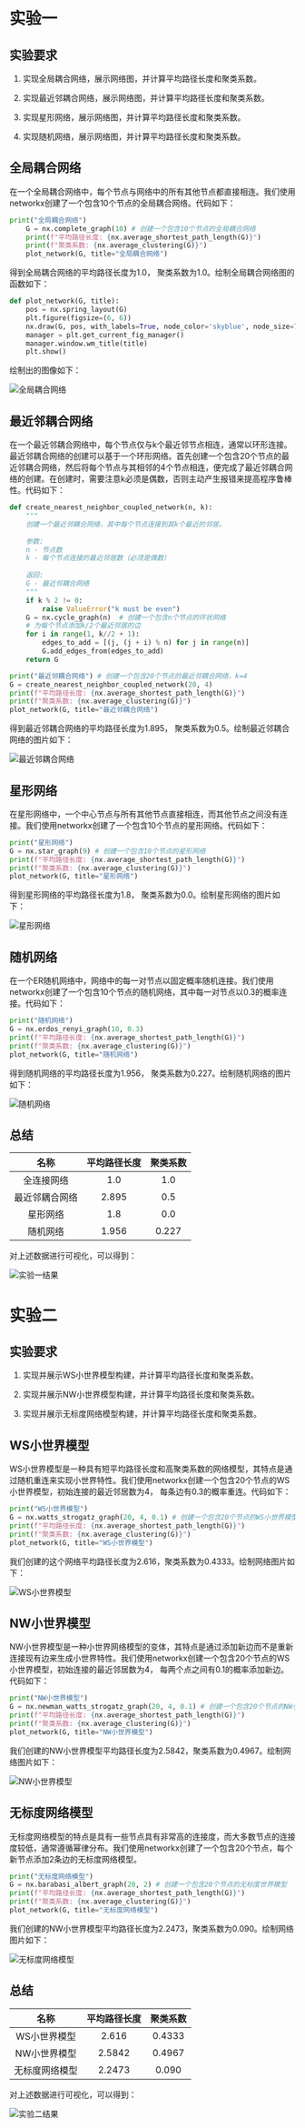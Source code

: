 # 实验一

## 实验要求

1. 实现全局耦合网络，展示网络图，并计算平均路径长度和聚类系数。

2. 实现最近邻耦合网络，展示网络图，并计算平均路径长度和聚类系数。

3. 实现星形网络，展示网络图，并计算平均路径长度和聚类系数。

4. 实现随机网络，展示网络图，并计算平均路径长度和聚类系数。

## 全局耦合网络

在一个全局耦合网络中，每个节点与网络中的所有其他节点都直接相连。我们使用networkx创建了一个包含10个节点的全局耦合网络。代码如下：

```python
print("全局耦合网络")
    G = nx.complete_graph(10) # 创建一个包含10个节点的全局耦合网络
    print(f"平均路径长度: {nx.average_shortest_path_length(G)}")
    print(f"聚类系数: {nx.average_clustering(G)}")
    plot_network(G, title="全局耦合网络")
```

得到全局耦合网络的平均路径长度为1.0， 聚类系数为1.0。绘制全局耦合网络图的函数如下：

```python
def plot_network(G, title):
    pos = nx.spring_layout(G)
    plt.figure(figsize=(6, 6))
    nx.draw(G, pos, with_labels=True, node_color='skyblue', node_size=700, edge_color='gray') 
    manager = plt.get_current_fig_manager()
    manager.window.wm_title(title)
    plt.show()
```

绘制出的图像如下：


![全局耦合网络](figure/全局耦合网络.png)

## 最近邻耦合网络

在一个最近邻耦合网络中，每个节点仅与k个最近邻节点相连，通常以环形连接。最近邻耦合网络的创建可以基于一个环形网络。首先创建一个包含20个节点的最近邻耦合网络，然后将每个节点与其相邻的4个节点相连，便完成了最近邻耦合网络的创建。在创建时，需要注意k必须是偶数，否则主动产生报错来提高程序鲁棒性。代码如下：

```python
def create_nearest_neighbor_coupled_network(n, k):
    """
    创建一个最近邻耦合网络，其中每个节点连接到其k个最近的邻居。
    
    参数:
    n - 节点数
    k - 每个节点连接的最近邻居数（必须是偶数）
    
    返回:
    G - 最近邻耦合网络
    """
    if k % 2 != 0:
        raise ValueError("k must be even")
    G = nx.cycle_graph(n)  # 创建一个包含n个节点的环状网络
    # 为每个节点添加k/2个最近邻居的边
    for i in range(1, k//2 + 1):
        edges_to_add = [(j, (j + i) % n) for j in range(n)]
        G.add_edges_from(edges_to_add)
    return G

print("最近邻耦合网络") # 创建一个包含20个节点的最近邻耦合网络，k=4
G = create_nearest_neighbor_coupled_network(20, 4)
print(f"平均路径长度: {nx.average_shortest_path_length(G)}")
print(f"聚类系数: {nx.average_clustering(G)}")
plot_network(G, title="最近邻耦合网络")
```

得到最近邻耦合网络的平均路径长度为1.895， 聚类系数为0.5。绘制最近邻耦合网络的图片如下：

![最近邻耦合网络](figure/最近邻耦合网络.png)

## 星形网络

在星形网络中，一个中心节点与所有其他节点直接相连，而其他节点之间没有连接。我们使用networkx创建了一个包含10个节点的星形网络。代码如下：

```python
print("星形网络")
G = nx.star_graph(9) # 创建一个包含10个节点的星形网络
print(f"平均路径长度: {nx.average_shortest_path_length(G)}")
print(f"聚类系数: {nx.average_clustering(G)}")
plot_network(G, title="星形网络")
```

得到星形网络的平均路径长度为1.8， 聚类系数为0.0。绘制星形网络的图片如下：

![星形网络](figure/星形网络.png)

## 随机网络

在一个ER随机网络中，网络中的每一对节点以固定概率随机连接。我们使用networkx创建了一个包含10个节点的随机网络，其中每一对节点以0.3的概率连接。代码如下：

```python
print("随机网络")
G = nx.erdos_renyi_graph(10, 0.3)
print(f"平均路径长度: {nx.average_shortest_path_length(G)}")
print(f"聚类系数: {nx.average_clustering(G)}")
plot_network(G, title="随机网络")
```

得到随机网络的平均路径长度为1.956， 聚类系数为0.227。绘制随机网络的图片如下：

![随机网络](figure/随机网络.png)

## 总结
|名称|平均路径长度|聚类系数|
|:---:|:---:|:---:|
|全连接网络|1.0|1.0|
|最近邻耦合网络|2.895|0.5|
|星形网络|1.8|0.0|
|随机网络|1.956|0.227|

对上述数据进行可视化，可以得到：

![实验一结果](figure/实验一表格.png)

# 实验二

## 实验要求

1. 实现并展示WS小世界模型构建，并计算平均路径长度和聚类系数。

2. 实现并展示NW小世界模型构建，并计算平均路径长度和聚类系数。

3. 实现并展示无标度网络模型构建，并计算平均路径长度和聚类系数。

## WS小世界模型
WS小世界模型是一种具有短平均路径长度和高聚类系数的网络模型，其特点是通过随机重连来实现小世界特性。我们使用networkx创建一个包含20个节点的WS小世界模型，初始连接的最近邻居数为4， 每条边有0.3的概率重连。代码如下：
```python
print("WS小世界模型")
G = nx.watts_strogatz_graph(20, 4, 0.1) # 创建一个包含20个节点的WS小世界模型
print(f"平均路径长度: {nx.average_shortest_path_length(G)}")
print(f"聚类系数: {nx.average_clustering(G)}")
plot_network(G, title="WS小世界模型")
```

我们创建的这个网络平均路径长度为2.616，聚类系数为0.4333。绘制网络图片如下：

![WS小世界模型](figure/WS小世界模型.png)

## NW小世界模型
NW小世界模型是一种小世界网络模型的变体，其特点是通过添加新边而不是重新连接现有边来生成小世界特性。我们使用networkx创建一个包含20个节点的WS小世界模型，初始连接的最近邻居数为4， 每两个点之间有0.1的概率添加新边。代码如下：
```python
print("NW小世界模型")
G = nx.newman_watts_strogatz_graph(20, 4, 0.1) # 创建一个包含20个节点的NW小世界模型
print(f"平均路径长度: {nx.average_shortest_path_length(G)}")
print(f"聚类系数: {nx.average_clustering(G)}")
plot_network(G, title="NW小世界模型")
```

我们创建的NW小世界模型平均路径长度为2.5842，聚类系数为0.4967。绘制网络图片如下：

![NW小世界模型](figure/NW小世界模型.png)

## 无标度网络模型
无标度网络模型的特点是具有一些节点具有非常高的连接度，而大多数节点的连接度较低，通常遵循幂律分布。我们使用networkx创建了一个包含20个节点，每个新节点添加2条边的无标度网络模型。
```python
print("无标度网络模型")
G = nx.barabasi_albert_graph(20, 2) # 创建一个包含20个节点的无标度世界模型
print(f"平均路径长度: {nx.average_shortest_path_length(G)}")
print(f"聚类系数: {nx.average_clustering(G)}")
plot_network(G, title="无标度网络模型")
```

我们创建的NW小世界模型平均路径长度为2.2473，聚类系数为0.090。绘制网络图片如下：

![无标度网络模型](figure/无标度网络模型.png)


## 总结

|名称|平均路径长度|聚类系数|
|:---:|:---:|:---:|
|WS小世界模型|2.616|0.4333|
|NW小世界模型|2.5842|0.4967|
|无标度网络模型|2.2473|0.090|

对上述数据进行可视化，可以得到：

![实验二结果](figure/实验二结果.png)
